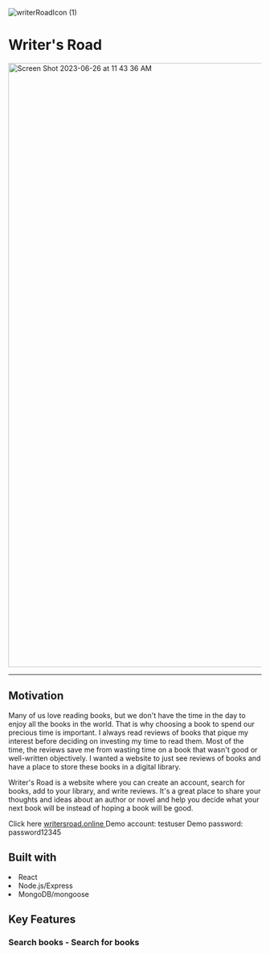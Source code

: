 


![writerRoadIcon (1)](https://github.com/joshuanc1/WritersRoad/assets/108759536/de2c65b7-27b0-4ff2-9dd5-17b36737bd05)

<h1>Writer's Road</h1>


<img width="1200" alt="Screen Shot 2023-06-26 at 11 43 36 AM" src="https://github.com/joshuanc1/WritersRoad/assets/108759536/e3dd97db-4e57-4507-8650-9dfb63d802d5">

___
<h2>Motivation</h2>


Many of us love reading books, but we don't have the time in the day to enjoy all the books in the world. That is why choosing a book to spend our precious time is important. I always read reviews of books that pique my interest before deciding on investing my time to read them. Most of the time, the reviews save me from wasting time on a book that wasn't good or well-written objectively. I wanted a website to just see reviews of books and have a place to store these books in a digital library.

Writer's Road is a website where you can create an account, search for books, add to your library, and write reviews. It's a great place to share your thoughts and ideas about an author or novel and help you decide what your next book will be instead of hoping a book will be good.

Click here  <a href="writersroad.online" target="_blank"> writersroad.online </a>
Demo account: testuser
Demo password: password12345


<h2>Built with</h2>
<li>React</li>
<li>Node.js/Express</li>
<li>MongoDB/mongoose</li>

<h2>Key Features</h2>

<h3>Search books - Search for books</h3>




